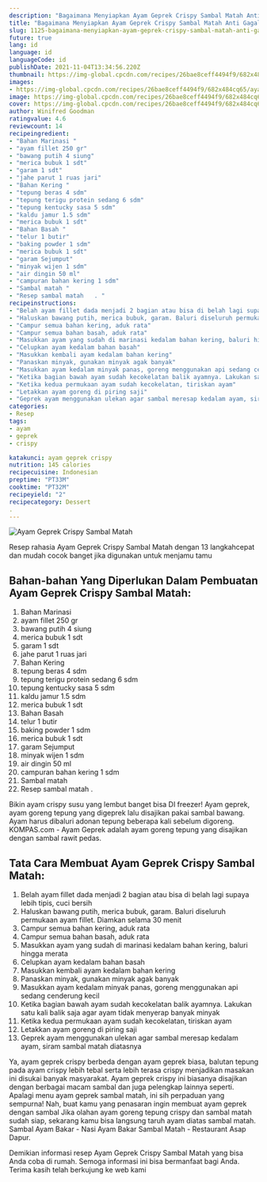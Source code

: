 ```yaml
---
description: "Bagaimana Menyiapkan Ayam Geprek Crispy Sambal Matah Anti Gagal"
title: "Bagaimana Menyiapkan Ayam Geprek Crispy Sambal Matah Anti Gagal"
slug: 1125-bagaimana-menyiapkan-ayam-geprek-crispy-sambal-matah-anti-gagal
future: true
lang: id
language: id
languageCode: id
publishDate: 2021-11-04T13:34:56.220Z 
thumbnail: https://img-global.cpcdn.com/recipes/26bae8ceff4494f9/682x484cq65/ayam-geprek-crispy-sambal-matah-foto-resep-utama.png
images:
- https://img-global.cpcdn.com/recipes/26bae8ceff4494f9/682x484cq65/ayam-geprek-crispy-sambal-matah-foto-resep-utama.png
image: https://img-global.cpcdn.com/recipes/26bae8ceff4494f9/682x484cq65/ayam-geprek-crispy-sambal-matah-foto-resep-utama.png
cover: https://img-global.cpcdn.com/recipes/26bae8ceff4494f9/682x484cq65/ayam-geprek-crispy-sambal-matah-foto-resep-utama.png
author: Winifred Goodman
ratingvalue: 4.6
reviewcount: 14
recipeingredient:
- "Bahan Marinasi "
- "ayam fillet 250 gr"
- "bawang putih 4 siung"
- "merica bubuk 1 sdt"
- "garam 1 sdt"
- "jahe parut 1 ruas jari"
- "Bahan Kering "
- "tepung beras 4 sdm"
- "tepung terigu protein sedang 6 sdm"
- "tepung kentucky sasa 5 sdm"
- "kaldu jamur 1.5 sdm"
- "merica bubuk 1 sdt"
- "Bahan Basah "
- "telur 1 butir"
- "baking powder 1 sdm"
- "merica bubuk 1 sdt"
- "garam Sejumput"
- "minyak wijen 1 sdm"
- "air dingin 50 ml"
- "campuran bahan kering 1 sdm"
- "Sambal matah "
- "Resep sambal matah   . "
recipeinstructions:
- "Belah ayam fillet dada menjadi 2 bagian atau bisa di belah lagi supaya lebih tipis, cuci bersih"
- "Haluskan bawang putih, merica bubuk, garam. Baluri diseluruh permukaan ayam fillet. Diamkan selama 30 menit"
- "Campur semua bahan kering, aduk rata"
- "Campur semua bahan basah, aduk rata"
- "Masukkan ayam yang sudah di marinasi kedalam bahan kering, baluri hingga merata"
- "Celupkan ayam kedalam bahan basah"
- "Masukkan kembali ayam kedalam bahan kering"
- "Panaskan minyak, gunakan minyak agak banyak"
- "Masukkan ayam kedalam minyak panas, goreng menggunakan api sedang cenderung kecil"
- "Ketika bagian bawah ayam sudah kecokelatan balik ayamnya. Lakukan satu kali balik saja agar ayam tidak menyerap banyak minyak"
- "Ketika kedua permukaan ayam sudah kecokelatan, tiriskan ayam"
- "Letakkan ayam goreng di piring saji"
- "Geprek ayam menggunakan ulekan agar sambal meresap kedalam ayam, siram sambal matah diatasnya"
categories:
- Resep
tags:
- ayam
- geprek
- crispy

katakunci: ayam geprek crispy 
nutrition: 145 calories
recipecuisine: Indonesian
preptime: "PT33M"
cooktime: "PT32M"
recipeyield: "2"
recipecategory: Dessert
. 
---
```



![Ayam Geprek Crispy Sambal Matah](https://img-global.cpcdn.com/recipes/26bae8ceff4494f9/682x484cq65/ayam-geprek-crispy-sambal-matah-foto-resep-utama.png)

Resep rahasia Ayam Geprek Crispy Sambal Matah    dengan 13 langkahcepat dan mudah cocok banget jika digunakan untuk menjamu tamu

<!--inarticleads1-->

## Bahan-bahan Yang Diperlukan Dalam Pembuatan Ayam Geprek Crispy Sambal Matah:

1. Bahan Marinasi 
1. ayam fillet 250 gr
1. bawang putih 4 siung
1. merica bubuk 1 sdt
1. garam 1 sdt
1. jahe parut 1 ruas jari
1. Bahan Kering 
1. tepung beras 4 sdm
1. tepung terigu protein sedang 6 sdm
1. tepung kentucky sasa 5 sdm
1. kaldu jamur 1.5 sdm
1. merica bubuk 1 sdt
1. Bahan Basah 
1. telur 1 butir
1. baking powder 1 sdm
1. merica bubuk 1 sdt
1. garam Sejumput
1. minyak wijen 1 sdm
1. air dingin 50 ml
1. campuran bahan kering 1 sdm
1. Sambal matah 
1. Resep sambal matah   . 

Bikin ayam crispy susu yang lembut banget bisa DI freezer! Ayam geprek, ayam goreng tepung yang digeprek lalu disajikan pakai sambal bawang. Ayam harus dibaluri adonan tepung beberapa kali sebelum digoreng. KOMPAS.com - Ayam Geprek adalah ayam goreng tepung yang disajikan dengan sambal rawit pedas. 

<!--inarticleads2-->

## Tata Cara Membuat Ayam Geprek Crispy Sambal Matah:

1. Belah ayam fillet dada menjadi 2 bagian atau bisa di belah lagi supaya lebih tipis, cuci bersih
1. Haluskan bawang putih, merica bubuk, garam. Baluri diseluruh permukaan ayam fillet. Diamkan selama 30 menit
1. Campur semua bahan kering, aduk rata
1. Campur semua bahan basah, aduk rata
1. Masukkan ayam yang sudah di marinasi kedalam bahan kering, baluri hingga merata
1. Celupkan ayam kedalam bahan basah
1. Masukkan kembali ayam kedalam bahan kering
1. Panaskan minyak, gunakan minyak agak banyak
1. Masukkan ayam kedalam minyak panas, goreng menggunakan api sedang cenderung kecil
1. Ketika bagian bawah ayam sudah kecokelatan balik ayamnya. Lakukan satu kali balik saja agar ayam tidak menyerap banyak minyak
1. Ketika kedua permukaan ayam sudah kecokelatan, tiriskan ayam
1. Letakkan ayam goreng di piring saji
1. Geprek ayam menggunakan ulekan agar sambal meresap kedalam ayam, siram sambal matah diatasnya


Ya, ayam geprek crispy berbeda dengan ayam geprek biasa, balutan tepung pada ayam crispy lebih tebal serta lebih terasa crispy menjadikan masakan ini disukai banyak masyarakat. Ayam geprek crispy ini biasanya disajikan dengan berbagai macam sambal dan juga pelengkap lainnya seperti. Apalagi menu ayam geprek sambal matah, ini sih perpaduan yang sempurna! Nah, buat kamu yang penasaran ingin membuat ayam geprek dengan sambal Jika olahan ayam goreng tepung crispy dan sambal matah sudah siap, sekarang kamu bisa langsung taruh ayam diatas sambal matah. Sambal Ayam Bakar - Nasi Ayam Bakar Sambal Matah - Restaurant Asap Dapur. 

Demikian informasi  resep Ayam Geprek Crispy Sambal Matah   yang bisa Anda coba di rumah. Semoga informasi ini bisa bermanfaat bagi Anda. Terima kasih telah berkujung ke web kami
